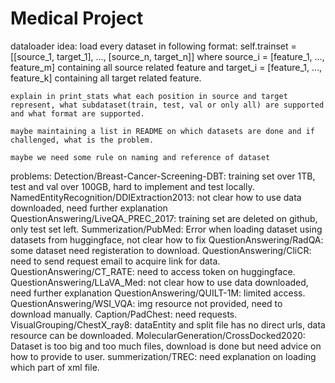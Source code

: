 # Medical Project

dataloader idea:
    load every dataset in following format: self.trainset = [[source_1, target_1], ..., [source_n, target_n]] where source_i = [feature_1, ..., feature_m] containing all source related feature and target_i = [feature_1, ..., feature_k] containing all target related feature.

    explain in print_stats what each position in source and target represent, what subdataset(train, test, val or only all) are supported and what format are supported.

    maybe maintaining a list in README on which datasets are done and if challenged, what is the problem.

    maybe we need some rule on naming and reference of dataset

problems:
    Detection/Breast-Cancer-Screening-DBT: training set over 1TB, test and val over 100GB, hard to implement and test locally.
    NamedEntityRecognition/DDIExtraction2013: not clear how to use data downloaded, need further explanation
    QuestionAnswering/LiveQA_PREC_2017: training set are deleted on github, only test set left.
    Summerization/PubMed: Error when loading dataset using datasets from huggingface, not clear how to fix
    QuestionAnswering/RadQA: some dataset need registeration to download.
    QuestionAnswering/CliCR: need to send request email to acquire link for data.
    QuestionAnswering/CT_RATE: need to access token on huggingface.
    QuestionAnswering/LLaVA_Med: not clear how to use data downloaded, need further explanation
    QuestionAnswering/QUILT-1M: limited access.
    QuestionAnswering/WSI_VQA: img resource not provided, need to download manually.
    Caption/PadChest: need requests.
    VisualGrouping/ChestX_ray8: dataEntity and split file has no direct urls, data resource can be downloaded.
    MolecularGeneration/CrossDocked2020: Dataset is too big and too much files, download is done but need advice on how to provide to user.
    summerization/TREC: need explanation on loading which part of xml file.